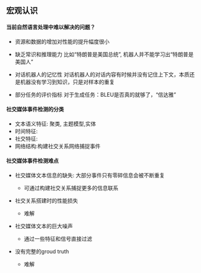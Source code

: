 ## 宏观认识

#### 当前自然语言处理中难以解决的问题？

- 资源和数据的增加对性能的提升幅度很小

- 缺乏常识和推理能力
  比如“特朗普是美国总统”, 机器人并不能学习出“特朗普是美国人”

- 对话机器人的记忆性
  对话机器人的对话内容有时候并没有记住上下文，本质还是机器没有学习到知识，只是对样本的重复
- 部分任务的评价指标
  对于生成任务：BLEU是否真的就够了，“信达雅”

#### 社交媒体事件检测的分类

- 文本语义特征: 聚类, 主题模型,实体
- 时间特征:
- 社交特征:
- 网络结构:构建社交关系网络捕捉事件

#### 社交媒体事件检测难点

- 社交媒体文本信息的缺失: 大部分事件只有零碎信息会被不断重复
  - 可通过构建社交关系捕捉更多的信息联系
- 社交关系搭建时的性能损失
  - 难解
- 社交媒体文本的巨大噪声
  - 通过一些特征和信号直接过滤

- 没有完整的groud truth
  - 难解